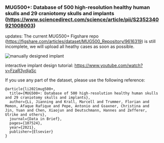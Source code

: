 ### MUG500+: Database of 500 high-resolution healthy human skulls and 29 craniotomy skulls and implants (https://www.sciencedirect.com/science/article/pii/S2352340921008003)

updates: The current MUG500+ Figshare repo (https://figshare.com/articles/dataset/MUG500_Repository/9616319) is still incomplete, we will upload all heathy cases as soon as possible.


![manually designed implant](https://ars.els-cdn.com/content/image/1-s2.0-S2352340921008003-gr4_lrg.jpg)

interactive implant design tutorial: https://www.youtube.com/watch?v=FzaR3ydjaSc


If you use any part of the dataset, please use the following reference:

```
@article{li2021mug500+,
  title={MUG500+: Database of 500 high-resolution healthy human skulls and 29 craniotomy skulls and implants},
  author={Li, Jianning and Krall, Marcell and Trummer, Florian and Memon, Afaque Rafique and Pepe, Antonio and Gsaxner, Christina and Jin, Yuan and Chen, Xiaojun and Deutschmann, Hannes and Zefferer, Ulrike and others},
  journal={Data in Brief},
  pages={107524},
  year={2021},
  publisher={Elsevier}
}
```
